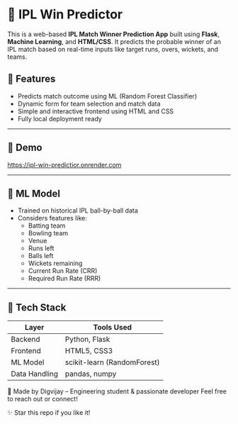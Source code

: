 # 🏏 IPL Win Predictor

This is a web-based **IPL Match Winner Prediction App** built using **Flask**, **Machine Learning**, and **HTML/CSS**. It predicts the probable winner of an IPL match based on real-time inputs like target runs, overs, wickets, and teams.

## 🚀 Features

- Predicts match outcome using ML (Random Forest Classifier)
- Dynamic form for team selection and match data
- Simple and interactive frontend using HTML and CSS
- Fully local deployment ready

---

## 📸 Demo

https://ipl-win-predictior.onrender.com

---

## 🧠 ML Model

- Trained on historical IPL ball-by-ball data
- Considers features like:
  - Batting team
  - Bowling team
  - Venue
  - Runs left
  - Balls left
  - Wickets remaining
  - Current Run Rate (CRR)
  - Required Run Rate (RRR)

---

## 🧾 Tech Stack

| Layer        | Tools Used                     |
|--------------|--------------------------------|
| Backend      | Python, Flask                  |
| Frontend     | HTML5, CSS3                    |
| ML Model     | scikit-learn (RandomForest)    |
| Data Handling| pandas, numpy                  |

🤝 Made by
Digvijay – Engineering student & passionate developer
Feel free to reach out or connect!

✨ Star this repo if you like it!
